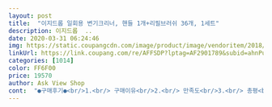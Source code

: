 ```yaml
---
layout: post 
title:  "이지드롭 일회용 변기크리너, 핸들 1개+리필브러쉬 36개, 1세트" 
description: 이지드롭  ..
date: 2020-03-31 06:24:46 
img: https://static.coupangcdn.com/image/product/image/vendoritem/2018/12/17/3818289028/1e32438e-4d0e-4c39-840c-3fd1ebcd223c.jpg 
linkUrl: https://link.coupang.com/re/AFFSDP?lptag=AF2901789&subid=ahnPublicAsk&pageKey=9095842&itemId=39908313&vendorItemId=3818289028&traceid=V0-113-67065d637fc17033 
categories: [1014] 
color: FF6F00 
price: 19570 
author: Ask View Shop 
cont:  "●구매후기●<br/>1.<br/> 구매이유<br/>2.<br/> 만족도<br/>3.<br/> 총평<br/>가성비  최고네요 변기청소가 이렇게 까지 편리할수가 대박요<br/>간편하다고 좋아하더군요.<br/>ㅎㅎ<br/>공부방 운영하는 친구가 놀러왔길래 이 제품을 보여주고<br/>공부방을 운영하니 매일 청소하는 데<br/>구입가 ₩16,450<br/>마침 골드박스에 떴길래 얼른 샀죠.<br/>ㅎㅎ<br/>망설였는데... <br/>.<br/>ㅎㅎ<br/>매번 살까말까 하다가 골드박스에 떠서 구매했어요<br/>물이 닿으면 멕아리가 없어져 변기를 디테일하게 닦기 좀 힘들더라구요<br/>미우새를 보다가 희철이가 이걸 사용하는 걸 보고<br/>배송일 20.<br/>04.<br/>07<br/>상품평에 찌든 때는 효과가 없다고해서<br/>시범도 보였더니... <br/>.<br/><br/>아쉬운점을 점 적어보자면 저 핸들 마감이 좀 부족하고.<br/>.<br/><br/>오늘 제가 써보니까 일단은 변기청소가 정말 쉬워요<br/>왜 지금샀을까 싶을정도로요 ㅎㅎ<br/>우리집은 리모델링한지 2년 되고<br/>자주 청소하니 괜찮아요.<br/>ㅎㅎ<br/>저 클리너가 좀 세로가 좀만 더 길었음 좋겠어요<br/>제값주고는 좀 돈아까웠을 것 같아요.<br/>.<br/><br/>제조년월 2020.<br/>03<br/>좀 싸구려 플라스틱이구요 (사용할땐 불편함은 없어요)<br/>처음 보는 거라 이게 뭔지 궁금했는데<br/>청소하기 넘 편해요 뒷처리까지 편해요<br/>특히 변기안 둘레 물내려오는 그 부분 닦기가 각도도 그렇고 좀.<br/>.<br/> 힘들어요 스킬이 생기면 괜찮겠지만.<br/>.<br/><br/>평이 좋은평도 많았지만 별로라는 평도 많아 망설였거든요<br/>하하하 보자마자 바로 주문하더군요.<br/>ㅎㅎ<br/>향은 예전에 화장실에 놓는 젤리 방향제 진한향 그 향이예요  향 좀 진합니다<br/>1.<br/> 구매이유<br/>2.<br/> 만족도<br/>3.<br/> 총평<br/>가성비  최고네요 변기청소가 이렇게 까지 편리할수가 대박요<br/>간편하다고 좋아하더군요.<br/>ㅎㅎ<br/>공부방 운영하는 친구가 놀러왔길래 이 제품을 보여주고<br/>공부방을 운영하니 매일 청소하는 데<br/>구입가 ₩16,450<br/>마침 골드박스에 떴길래 얼른 샀죠.<br/>ㅎㅎ<br/>망설였는데... <br/>.<br/>ㅎㅎ<br/>매번 살까말까 하다가 골드박스에 떠서 구매했어요<br/>물이 닿으면 멕아리가 없어져 변기를 디테일하게 닦기 좀 힘들더라구요<br/>미우새를 보다가 희철이가 이걸 사용하는 걸 보고<br/>배송일 20.<br/>04.<br/>07<br/>상품평에 찌든 때는 효과가 없다고해서<br/>시범도 보였더니... <br/>.<br/><br/>아쉬운점을 점 적어보자면 저 핸들 마감이 좀 부족하고.<br/>.<br/><br/>오늘 제가 써보니까 일단은 변기청소가 정말 쉬워요<br/>왜 지금샀을까 싶을정도로요 ㅎㅎ<br/>우리집은 리모델링한지 2년 되고<br/>자주 청소하니 괜찮아요.<br/>ㅎㅎ<br/>저 클리너가 좀 세로가 좀만 더 길었음 좋겠어요<br/>제값주고는 좀 돈아까웠을 것 같아요.<br/>.<br/><br/>제조년월 2020.<br/>03<br/>좀 싸구려 플라스틱이구요 (사용할땐 불편함은 없어요)<br/>처음 보는 거라 이게 뭔지 궁금했는데<br/>청소하기 넘 편해요 뒷처리까지 편해요<br/>특히 변기안 둘레 물내려오는 그 부분 닦기가 각도도 그렇고 좀.<br/>.<br/> 힘들어요 스킬이 생기면 괜찮겠지만.<br/>.<br/><br/>평이 좋은평도 많았지만 별로라는 평도 많아 망설였거든요<br/>하하하 보자마자 바로 주문하더군요.<br/>ㅎㅎ<br/>향은 예전에 화장실에 놓는 젤리 방향제 진한향 그 향이예요  향 좀 진합니다<br/>" 
---
```

